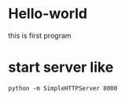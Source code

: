 # Hello-world
this is first program 

# start server like
          
    python -m SimpleHTTPServer 8000
